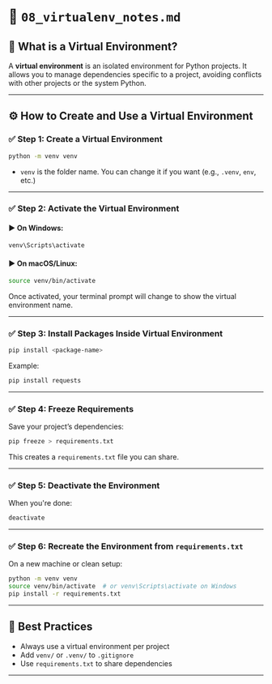 # 🐍 `08_virtualenv_notes.md`

## 📌 What is a Virtual Environment?

A **virtual environment** is an isolated environment for Python projects. It allows you to manage dependencies specific to a project, avoiding conflicts with other projects or the system Python.

---

## ⚙️ How to Create and Use a Virtual Environment

### ✅ Step 1: Create a Virtual Environment

```bash
python -m venv venv
```

* `venv` is the folder name. You can change it if you want (e.g., `.venv`, `env`, etc.)

---

### ✅ Step 2: Activate the Virtual Environment

#### ▶️ On **Windows**:

```bash
venv\Scripts\activate
```

#### ▶️ On **macOS/Linux**:

```bash
source venv/bin/activate
```

Once activated, your terminal prompt will change to show the virtual environment name.

---

### ✅ Step 3: Install Packages Inside Virtual Environment

```bash
pip install <package-name>
```

Example:

```bash
pip install requests
```

---

### ✅ Step 4: Freeze Requirements

Save your project’s dependencies:

```bash
pip freeze > requirements.txt
```

This creates a `requirements.txt` file you can share.

---

### ✅ Step 5: Deactivate the Environment

When you're done:

```bash
deactivate
```

---

### ✅ Step 6: Recreate the Environment from `requirements.txt`

On a new machine or clean setup:

```bash
python -m venv venv
source venv/bin/activate  # or venv\Scripts\activate on Windows
pip install -r requirements.txt
```

---

## 🔁 Best Practices

* Always use a virtual environment per project
* Add `venv/` or `.venv/` to `.gitignore`
* Use `requirements.txt` to share dependencies

---

